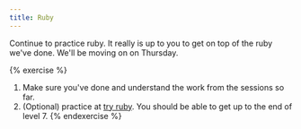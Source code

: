 ```yaml
---
title: Ruby
---
```


Continue to practice ruby. It really is up to you to get on top of the ruby we've done. We'll be moving on on Thursday.

{% exercise %}
1. Make sure you've done and understand the work from the sessions so far.
2. (Optional) practice at [try ruby](http://tryruby.org/). You should be able to get up to the end of level 7.
{% endexercise %}